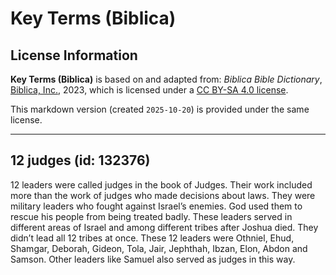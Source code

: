 # Key Terms (Biblica)

## License Information

**Key Terms (Biblica)** is based on and adapted from: _Biblica Bible Dictionary_, [Biblica, Inc.](https://www.biblica.com/), 2023, which is licensed under a [CC BY-SA 4.0 license](https://creativecommons.org/licenses/by-sa/4.0/legalcode.en).

This markdown version (created `2025-10-20`) is provided under the same license.



--------------------------------

## 12 judges (id: 132376)

12 leaders were called judges in the book of Judges. Their work included more than the work of judges who made decisions about laws. They were military leaders who fought against Israel’s enemies. God used them to rescue his people from being treated badly. These leaders served in different areas of Israel and among different tribes after Joshua died. They didn’t lead all 12 tribes at once. These 12 leaders were Othniel, Ehud, Shamgar, Deborah, Gideon, Tola, Jair, Jephthah, Ibzan, Elon, Abdon and Samson. Other leaders like Samuel also served as judges in this way.


